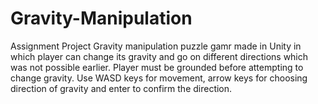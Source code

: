 # Gravity-Manipulation
Assignment Project
Gravity manipulation puzzle gamr made in Unity in which player can change its gravity and go on different directions which was not possible earlier.
Player must be grounded before attempting to change gravity.
Use WASD keys for movement, arrow keys for choosing direction of gravity and enter to confirm the direction.
